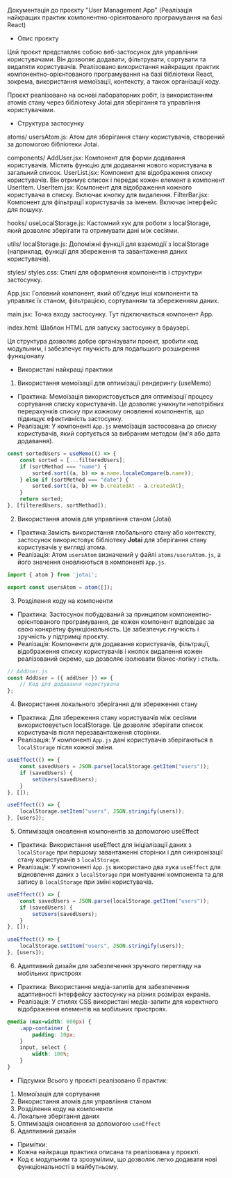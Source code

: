 Документація до проєкту "User Management App" (Реалізація найкращих практик компонентно-орієнтованого програмування на базі React)

- Опис проєкту

Цей проєкт представляє собою веб-застосунок для управління користувачами. Він дозволяє додавати, фільтрувати, сортувати та видаляти користувачів. Реалізовано використання найкращих практик компонентно-орієнтованого програмування на базі бібліотеки React, зокрема, використання мемоїзації, контексту, а також організації коду.

Проєкт реалізовано на основі лабораторних робіт, із використанням атомів стану через бібліотеку Jotai для зберігання та управління користувачами.

- Структура застосунку

atoms/
usersAtom.js: Атом для зберігання стану користувачів, створений за допомогою бібліотеки Jotai.

components/
AddUser.jsx: Компонент для форми додавання користувачів. Містить функцію для додавання нового користувача в загальний список.
UserList.jsx: Компонент для відображення списку користувачів. Він отримує список і передає кожен елемент в компонент UserItem.
UserItem.jsx: Компонент для відображення кожного користувача в списку. Включає кнопку для видалення.
FilterBar.jsx: Компонент для фільтрації користувачів за іменем. Включає інтерфейс для пошуку.

hooks/
useLocalStorage.js: Кастомний хук для роботи з localStorage, який дозволяє зберігати та отримувати дані між сесіями.

utils/
localStorage.js: Допоміжні функції для взаємодії з localStorage (наприклад, функції для збереження та завантаження даних користувачів).

styles/
styles.css: Стилі для оформлення компонентів і структури застосунку.

App.jsx: Головний компонент, який об'єднує інші компоненти та управляє їх станом, фільтрацією, сортуванням та збереженням даних.

main.jsx: Точка входу застосунку. Тут підключається компонент App.

index.html: Шаблон HTML для запуску застосунку в браузері.

Ця структура дозволяє добре організувати проект, зробити код модульним, і забезпечує гнучкість для подальшого розширення функціоналу.

- Використані найкращі практики

1. Використання мемоїзації для оптимізації рендерингу (useMemo)
- Практика: Мемоїзація використовується для оптимізації процесу сортування списку користувачів. Це дозволяє уникнути непотрібних перерахунків списку при кожному оновленні компонентів, що підвищує ефективність застосунку.
- Реалізація: У компоненті `App.js` мемоїзація застосована до списку користувачів, який сортується за вибраним методом (ім'я або дата додавання).
```js
const sortedUsers = useMemo(() => {
    const sorted = [...filteredUsers];
    if (sortMethod === "name") {
        sorted.sort((a, b) => a.name.localeCompare(b.name));
    } else if (sortMethod === "date") {
        sorted.sort((a, b) => b.createdAt - a.createdAt);
    }
    return sorted;
}, [filteredUsers, sortMethod]);
```

2. Використання атомів для управління станом (Jotai)
- Практика:Замість використання глобального стану або контексту, застосунок використовує бібліотеку **Jotai** для зберігання стану користувачів у вигляді атома.
- Реалізація: Атом `usersAtom` визначений у файлі `atoms/usersAtom.js`, а його значення оновлюються в компоненті `App.js`.
```js
import { atom } from 'jotai';

export const usersAtom = atom([]);
```

3. Розділення коду на компоненти
- Практика: Застосунок побудований за принципом компонентно-орієнтованого програмування, де кожен компонент відповідає за свою конкретну функціональність. Це забезпечує гнучкість і зручність у підтримці проєкту.
- Реалізація: Компоненти для додавання користувачів, фільтрації, відображення списку користувачів і кнопок видалення кожен реалізований окремо, що дозволяє ізолювати бізнес-логіку і стиль.
```js
// AddUser.js
const AddUser = ({ addUser }) => {
    // Код для додавання користувача
};
```

4. Використання локального зберігання для збереження стану
- Практика: Для збереження стану користувачів між сесіями використовується localStorage. Це дозволяє зберігати список користувачів після перезавантаження сторінки.
- Реалізація: У компоненті `App.js` дані користувачів зберігаються в `localStorage` після кожної зміни.
```js
useEffect(() => {
    const savedUsers = JSON.parse(localStorage.getItem("users"));
    if (savedUsers) {
        setUsers(savedUsers);
    }
}, []);

useEffect(() => {
    localStorage.setItem("users", JSON.stringify(users));
}, [users]);
```

5. Оптимізація оновлення компонентів за допомогою useEffect
- Практика: Використання useEffect для ініціалізації даних з `localStorage` при першому завантаженні сторінки і для синхронізації стану користувачів з `localStorage`.
- Реалізація: У компоненті `App.js` використано два хука `useEffect` для відновлення даних з `localStorage` при монтуванні компонента та для запису в `localStorage` при зміні користувачів.
```js
useEffect(() => {
    const savedUsers = JSON.parse(localStorage.getItem("users"));
    if (savedUsers) {
        setUsers(savedUsers);
    }
}, []);

useEffect(() => {
    localStorage.setItem("users", JSON.stringify(users));
}, [users]);
```

6. Адаптивний дизайн для забезпечення зручного перегляду на мобільних пристроях
- Практика: Використання медіа-запитів для забезпечення адаптивності інтерфейсу застосунку на різних розмірах екранів.
- Реалізація: У стилях CSS використані медіа-запити для коректного відображення елементів на мобільних пристроях.
```css
@media (max-width: 600px) {
    .app-container {
        padding: 10px;
    }
    input, select {
        width: 100%;
    }
}
```

- Підсумки
  Всього у проєкті реалізовано 6 практик:
1. Мемоїзація для сортування
2. Використання атомів для управління станом
3. Розділення коду на компоненти
4. Локальне зберігання даних
5. Оптимізація оновлення за допомогою `useEffect`
6. Адаптивний дизайн


- Примітки:
- Кожна найкраща практика описана та реалізована у проєкті.
- Код є модульним та зрозумілим, що дозволяє легко додавати нові функціональності в майбутньому.